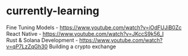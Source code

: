 # currently-learning

Fine Tuning Models - https://www.youtube.com/watch?v=iOdFUJiB0Zc  
React Native - https://www.youtube.com/watch?v=JKccS9k56_I  
Rust & Solana Development - https://www.youtube.com/watch?v=qP7LzZqGh30
Building a crypto exchange


